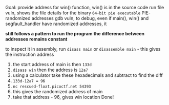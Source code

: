 Goal: provide address for win() function, win() is in the source code
run file vuln, shows the file details for the binary
`64-bit pie executable` PIE- randomized addresses
gdb vuln, to debug, even if main(), win() and segfault_handler have randomized addresses, it

**still follows a pattern to run the program
the difference between addresses remains constant**

to inspect it in assembly, run `disass main` or `disassemble main` - this gives the instruction address
1. the start address of main is then `133d`
2. `disass win` then the address is `12a7`
3. using a calculator take these hexadecimals and subtract to find the diff
4. `133d-12a7 = 96`
5. `nc rescued-float.picoctf.net 54393`
6. this gives the randomized address of main 
7. take that address - 96, gives win location
Done!

